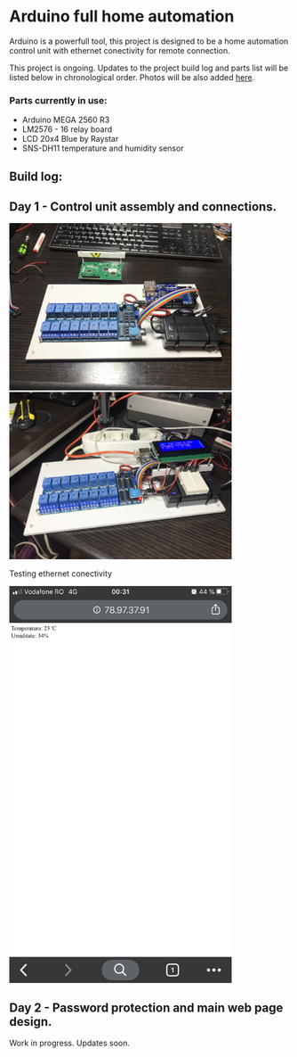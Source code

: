 # Arduino full home automation
Arduino is a powerfull tool, this project is designed to be a home automation control unit with ethernet conectivity for remote connection.

This project is ongoing. Updates to the project build log and parts list will be listed below in chronological order. Photos will be also added [here](https://github.com/poweredby2dor/Arduino-full-home-automation/tree/master/Photos "click me").


### Parts currently in use:
- Arduino MEGA 2560 R3
- LM2576 - 16 relay board
- LCD 20x4 Blue by Raystar
- SNS-DH11 temperature and humidity sensor



## Build log:

## Day 1 - Control unit assembly and connections.

<img src="Photos/IMG_4886.JPG" width=400> <img src="Photos/IMG_4893.JPG" width=400>

Testing ethernet conectivity

<img src="Photos/IMG_4892.PNG" width=400>

## Day 2 - Password protection and main web page design.

Work in progress. Updates soon.
